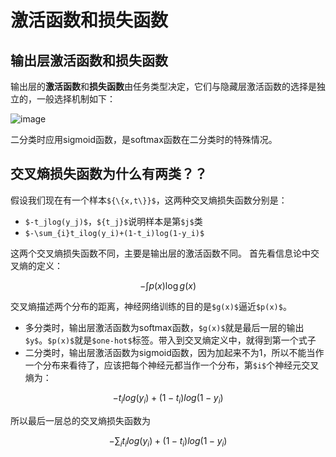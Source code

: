 # 激活函数和损失函数

## 输出层激活函数和损失函数

输出层的**激活函数**和**损失函数**由任务类型决定，它们与隐藏层激活函数的选择是独立的，一般选择机制如下：  

![image](https://pic4.zhimg.com/v2-0a7016d069c25a1aa65384349d9d24ee_r.jpg)  

二分类时应用sigmoid函数，是softmax函数在二分类时的特殊情况。

## 交叉熵损失函数为什么有两类？？

假设我们现在有一个样本`${\{x,t\}}$`，这两种交叉熵损失函数分别是：  

- `$-t_jlog(y_j)$`，`${t_j}$`说明样本是第`$j$`类
- `$-\sum_{i}t_ilog(y_i)+(1-t_i)log(1-y_i)$`

这两个交叉熵损失函数不同，主要是输出层的激活函数不同。
首先看信息论中交叉熵的定义：
```math
-\int p(x)\log g(x)
```
交叉熵描述两个分布的距离，神经网络训练的目的是`$g(x)$`逼近`$p(x)$`。
- 多分类时，输出层激活函数为softmax函数，`$g(x)$`就是最后一层的输出`$y$`。`$p(x)$`就是`$one-hot$`标签。带入到交叉熵定义中，就得到第一个式子
- 二分类时，输出层激活函数为sigmoid函数，因为加起来不为1，所以不能当作一个分布来看待了，应该把每个神经元都当作一个分布，第`$i$`个神经元交叉熵为：
```math
-t_ilog(y_i)+(1-t_i)log(1-y_i)
```
所以最后一层总的交叉熵损失函数为

```math
-\sum_{i}t_ilog(y_i)+(1-t_i)log(1-y_i)
```

